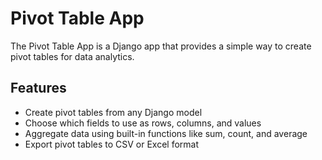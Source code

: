 # Pivot Table App

The Pivot Table App is a Django app that provides a simple way to create pivot tables for data analytics.

## Features

- Create pivot tables from any Django model
- Choose which fields to use as rows, columns, and values
- Aggregate data using built-in functions like sum, count, and average
- Export pivot tables to CSV or Excel format

